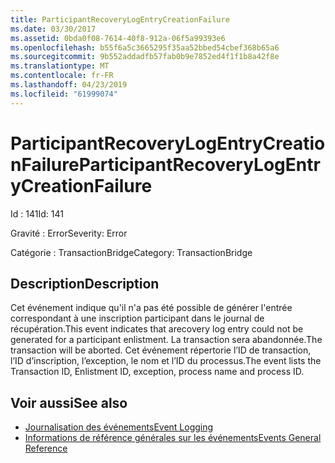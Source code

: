 ```yaml
---
title: ParticipantRecoveryLogEntryCreationFailure
ms.date: 03/30/2017
ms.assetid: 0bda0f08-7614-40f8-912a-06f5a99393e6
ms.openlocfilehash: b55f6a5c3665295f35aa52bbed54cbef368b65a6
ms.sourcegitcommit: 9b552addadfb57fab0b9e7852ed4f1f1b8a42f8e
ms.translationtype: MT
ms.contentlocale: fr-FR
ms.lasthandoff: 04/23/2019
ms.locfileid: "61999074"
---
```

# <a name="participantrecoverylogentrycreationfailure"></a><span data-ttu-id="e0fa7-102">ParticipantRecoveryLogEntryCreationFailure</span><span class="sxs-lookup"><span data-stu-id="e0fa7-102">ParticipantRecoveryLogEntryCreationFailure</span></span>
<span data-ttu-id="e0fa7-103">Id : 141</span><span class="sxs-lookup"><span data-stu-id="e0fa7-103">Id: 141</span></span>  
  
 <span data-ttu-id="e0fa7-104">Gravité : Error</span><span class="sxs-lookup"><span data-stu-id="e0fa7-104">Severity: Error</span></span>  
  
 <span data-ttu-id="e0fa7-105">Catégorie : TransactionBridge</span><span class="sxs-lookup"><span data-stu-id="e0fa7-105">Category: TransactionBridge</span></span>  
  
## <a name="description"></a><span data-ttu-id="e0fa7-106">Description</span><span class="sxs-lookup"><span data-stu-id="e0fa7-106">Description</span></span>  
 <span data-ttu-id="e0fa7-107">Cet événement indique qu'il n'a pas été possible de générer l'entrée correspondant à une inscription participant dans le journal de récupération.</span><span class="sxs-lookup"><span data-stu-id="e0fa7-107">This event indicates that arecovery log entry could not be generated for a participant enlistment.</span></span> <span data-ttu-id="e0fa7-108">La transaction sera abandonnée.</span><span class="sxs-lookup"><span data-stu-id="e0fa7-108">The transaction will be aborted.</span></span> <span data-ttu-id="e0fa7-109">Cet événement répertorie l’ID de transaction, l’ID d’inscription, l’exception, le nom et l’ID du processus.</span><span class="sxs-lookup"><span data-stu-id="e0fa7-109">The event lists the Transaction ID, Enlistment ID, exception, process name and process ID.</span></span>  
  
## <a name="see-also"></a><span data-ttu-id="e0fa7-110">Voir aussi</span><span class="sxs-lookup"><span data-stu-id="e0fa7-110">See also</span></span>

- [<span data-ttu-id="e0fa7-111">Journalisation des événements</span><span class="sxs-lookup"><span data-stu-id="e0fa7-111">Event Logging</span></span>](../../../../../docs/framework/wcf/diagnostics/event-logging/index.md)
- [<span data-ttu-id="e0fa7-112">Informations de référence générales sur les événements</span><span class="sxs-lookup"><span data-stu-id="e0fa7-112">Events General Reference</span></span>](../../../../../docs/framework/wcf/diagnostics/event-logging/events-general-reference.md)

